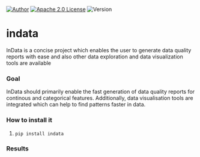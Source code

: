 [![Author][contributors-shield]][contributors-url]
[![Apache 2.0 License][license-shield]][license-url]
![Version][version-shield]

# indata
InData is a concise project which enables the user to generate data quality reports with ease and also other data exploration and data visualization tools are available

### Goal
InData should primarily enable the fast generation of data quality reports for continous and categorical features. Additionally, data visualisation tools are integrated which can help to find patterns faster in data.

### How to install it
1. `pip install indata`

### Results

  
[contributors-url]: https://github.com/RaphSku
[license-url]: https://github.com/RaphSku/indata/blob/main/LICENSE

[contributors-shield]: https://img.shields.io/badge/Author-RaphSku-orange?style=plastic&labelColor=black
[license-shield]: https://img.shields.io/badge/License-Apache%202.0-informational?style=plastic&labelColor=black
[version-shield]: https://img.shields.io/badge/Version-1.0.0-red?style=plastic&labelColor=black

